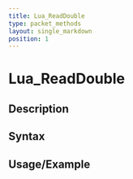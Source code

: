 ```yaml
---
title: Lua_ReadDouble
type: packet_methods
layout: single_markdown
position: 1
---
```


# Lua_ReadDouble

## Description

## Syntax

## Usage/Example


